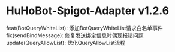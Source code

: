 # HuHoBot-Spigot-Adapter v1.2.6

feat(BotQueryWhiteList): 添加BotQueryWhiteList请求白名单事件
fix(sendBindMessage): 修复发送绑定信息时偶现报错问题
update(QueryAllowList): 优化QueryAllowList流程
